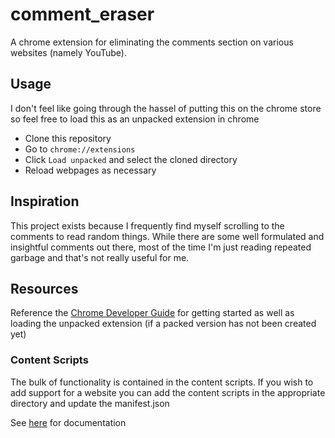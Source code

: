 # comment_eraser

A chrome extension for eliminating the comments section on various websites (namely YouTube).

## Usage

I don't feel like going through the hassel of putting this on the chrome store so
feel free to load this as an unpacked extension in chrome

- Clone this repository
- Go to `chrome://extensions`
- Click `Load unpacked` and select the cloned directory
- Reload webpages as necessary

## Inspiration

This project exists because I frequently find myself scrolling to the comments to read
random things. While there are some well formulated and insightful comments out there, most of
the time I'm just reading repeated garbage and that's not really useful for me.

## Resources

Reference the [Chrome Developer Guide](https://developer.chrome.com/docs/extensions/mv3/getstarted/)
for getting started as well as loading the unpacked extension (if a packed version has not been 
created yet)

### Content Scripts

The bulk of functionality is contained in the content scripts. If you wish to add support for a website
you can add the content scripts in the appropriate directory and update the manifest.json

See [here](https://developer.chrome.com/docs/extensions/mv3/content_scripts/#registration) for
documentation